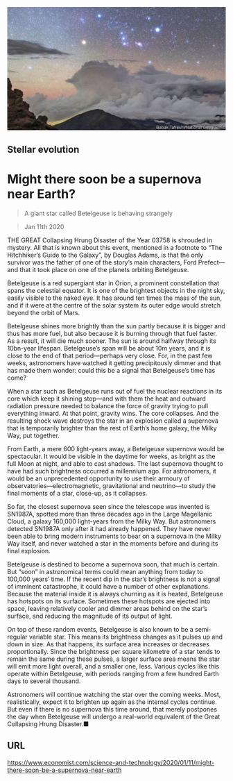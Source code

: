 ![](./images/20200111_STP501_0.jpg)

## Stellar evolution

# Might there soon be a supernova near Earth?

> A giant star called Betelgeuse is behaving strangely

> Jan 11th 2020

THE GREAT Collapsing Hrung Disaster of the Year 03758 is shrouded in mystery. All that is known about this event, mentioned in a footnote to “The Hitchhiker’s Guide to the Galaxy”, by Douglas Adams, is that the only survivor was the father of one of the story’s main characters, Ford Prefect—and that it took place on one of the planets orbiting Betelgeuse.

Betelgeuse is a red supergiant star in Orion, a prominent constellation that spans the celestial equator. It is one of the brightest objects in the night sky, easily visible to the naked eye. It has around ten times the mass of the sun, and if it were at the centre of the solar system its outer edge would stretch beyond the orbit of Mars.

Betelgeuse shines more brightly than the sun partly because it is bigger and thus has more fuel, but also because it is burning through that fuel faster. As a result, it will die much sooner. The sun is around halfway through its 10bn-year lifespan. Betelgeuse’s span will be about 10m years, and it is close to the end of that period—perhaps very close. For, in the past few weeks, astronomers have watched it getting precipitously dimmer and that has made them wonder: could this be a signal that Betelgeuse’s time has come?

When a star such as Betelgeuse runs out of fuel the nuclear reactions in its core which keep it shining stop—and with them the heat and outward radiation pressure needed to balance the force of gravity trying to pull everything inward. At that point, gravity wins. The core collapses. And the resulting shock wave destroys the star in an explosion called a supernova that is temporarily brighter than the rest of Earth’s home galaxy, the Milky Way, put together.

From Earth, a mere 600 light-years away, a Betelgeuse supernova would be spectacular. It would be visible in the daytime for weeks, as bright as the full Moon at night, and able to cast shadows. The last supernova thought to have had such brightness occurred a millennium ago. For astronomers, it would be an unprecedented opportunity to use their armoury of observatories—electromagnetic, gravitational and neutrino—to study the final moments of a star, close-up, as it collapses.

So far, the closest supernova seen since the telescope was invented is SN1987A, spotted more than three decades ago in the Large Magellanic Cloud, a galaxy 160,000 light-years from the Milky Way. But astronomers detected SN1987A only after it had already happened. They have never been able to bring modern instruments to bear on a supernova in the Milky Way itself, and never watched a star in the moments before and during its final explosion.

Betelgeuse is destined to become a supernova soon, that much is certain. But “soon” in astronomical terms could mean anything from today to 100,000 years’ time. If the recent dip in the star’s brightness is not a signal of imminent catastrophe, it could have a number of other explanations. Because the material inside it is always churning as it is heated, Betelgeuse has hotspots on its surface. Sometimes these hotspots are ejected into space, leaving relatively cooler and dimmer areas behind on the star’s surface, and reducing the magnitude of its output of light.

On top of these random events, Betelgeuse is also known to be a semi-regular variable star. This means its brightness changes as it pulses up and down in size. As that happens, its surface area increases or decreases proportionally. Since the brightness per square kilometre of a star tends to remain the same during these pulses, a larger surface area means the star will emit more light overall, and a smaller one, less. Various cycles like this operate within Betelgeuse, with periods ranging from a few hundred Earth days to several thousand.

Astronomers will continue watching the star over the coming weeks. Most, realistically, expect it to brighten up again as the internal cycles continue. But even if there is no supernova this time around, that merely postpones the day when Betelgeuse will undergo a real-world equivalent of the Great Collapsing Hrung Disaster.■

## URL

https://www.economist.com/science-and-technology/2020/01/11/might-there-soon-be-a-supernova-near-earth

